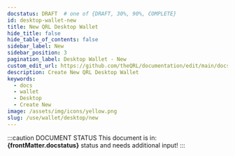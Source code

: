 ```yaml
---
docstatus: DRAFT  # one of {DRAFT, 30%, 90%, COMPLETE}
id: desktop-wallet-new
title: New QRL Desktop Wallet
hide_title: false
hide_table_of_contents: false
sidebar_label: New
sidebar_position: 3
pagination_label: Desktop Wallet - New
custom_edit_url: https://github.com/theQRL/documentation/edit/main/docs/Wallet/qrl-wallet.md
description: Create New QRL Desktop Wallet
keywords:
  - docs
  - wallet
  - Desktop
  - Create New
image: /assets/img/icons/yellow.png
slug: /use/wallet/desktop/new
---
```


:::caution DOCUMENT STATUS 
<span>This document is in: <b>{frontMatter.docstatus}</b> status and needs additional input!</span>
:::


